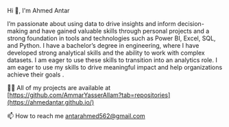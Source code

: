 Hi 👋, I'm Ahmed Antar

I’m passionate about using data to drive insights and inform decision-making and have gained valuable skills through personal projects and a strong foundation in tools and technologies such as Power BI, Excel, SQL, and Python. I have a bachelor’s degree in engineering, where I have developed strong analytical skills and the ability to work with complex datasets. I am eager to use these skills to transition into an analytics role. I am eager to use my skills to drive meaningful impact and help organizations achieve their goals .


👨‍💻 All of my projects are available at [https://github.com/AmmarYasserAllam?tab=repositories](https://ahmedantar.github.io/)

📫 How to reach me antarahmed562@gmail.com

